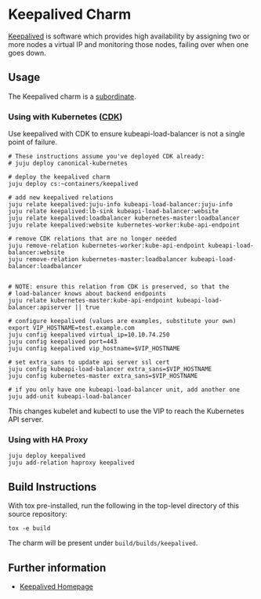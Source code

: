 # Keepalived Charm

[Keepalived](http://www.keepalived.org/) is software which provides high
availability by assigning two or more nodes a virtual IP and monitoring
those nodes, failing over when one goes down.

## Usage

The Keepalived charm is a
[subordinate](https://jujucharms.com/docs/stable/authors-subordinate-applications).

### Using with Kubernetes ([CDK](https://jujucharms.com/canonical-kubernetes))

Use keepalived with CDK to ensure kubeapi-load-balancer is not a single
point of failure.

```
# These instructions assume you've deployed CDK already:
# juju deploy canonical-kubernetes

# deploy the keepalived charm
juju deploy cs:~containers/keepalived

# add new keepalived relations
juju relate keepalived:juju-info kubeapi-load-balancer:juju-info
juju relate keepalived:lb-sink kubeapi-load-balancer:website
juju relate keepalived:loadbalancer kubernetes-master:loadbalancer
juju relate keepalived:website kubernetes-worker:kube-api-endpoint

# remove CDK relations that are no longer needed
juju remove-relation kubernetes-worker:kube-api-endpoint kubeapi-load-balancer:website
juju remove-relation kubernetes-master:loadbalancer kubeapi-load-balancer:loadbalancer


# NOTE: ensure this relation from CDK is preserved, so that the
# load-balancer knows about backend endpoints
juju relate kubernetes-master:kube-api-endpoint kubeapi-load-balancer:apiserver || true

# configure keepalived (values are examples, substitute your own)
export VIP_HOSTNAME=test.example.com
juju config keepalived virtual_ip=10.10.74.250
juju config keepalived port=443
juju config keepalived vip_hostname=$VIP_HOSTNAME

# set extra_sans to update api server ssl cert
juju config kubeapi-load-balancer extra_sans=$VIP_HOSTNAME
juju config kubernetes-master extra_sans=$VIP_HOSTNAME

# if you only have one kubeapi-load-balancer unit, add another one
juju add-unit kubeapi-load-balancer

```
This changes kubelet and kubectl to use the VIP to reach the Kubernetes API server.

### Using with HA Proxy
```
juju deploy keepalived
juju add-relation haproxy keepalived

```

## Build Instructions

With tox pre-installed, run the following in the top-level directory of this
source repository:

```
tox -e build
```

The charm will be present under `build/builds/keepalived`.

## Further information

- [Keepalived Homepage](http://www.keepalived.org/)

